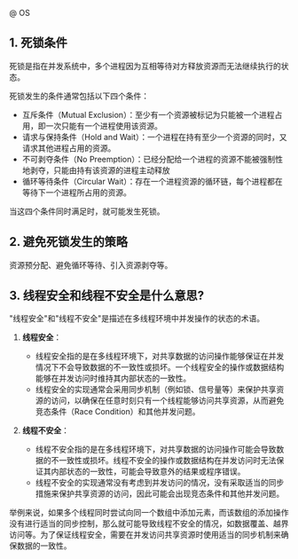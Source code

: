 @ OS
## 1. 死锁条件

死锁是指在并发系统中，多个进程因为互相等待对方释放资源而无法继续执行的状态。

死锁发生的条件通常包括以下四个条件：

- 互斥条件（Mutual Exclusion）：至少有一个资源被标记为只能被一个进程占用，即一次只能有一个进程使用该资源。
- 请求与保持条件（Hold and Wait）：一个进程在持有至少一个资源的同时，又请求其他进程占用的资源。
- 不可剥夺条件（No Preemption）：已经分配给一个进程的资源不能被强制性地剥夺，只能由持有该资源的进程主动释放
- 循环等待条件（Circular Wait）：存在一个进程资源的循环链，每个进程都在等待下一个进程所占用的资源。

当这四个条件同时满足时，就可能发生死锁。

## 2. 避免死锁发生的策略

资源预分配、避免循环等待、引入资源剥夺等。

## 3. 线程安全和线程不安全是什么意思?

"线程安全"和"线程不安全"是描述在多线程环境中并发操作的状态的术语。

1.  **线程安全**：
    
    -   线程安全指的是在多线程环境下，对共享数据的访问操作能够保证在并发情况下不会导致数据的不一致性或损坏。一个线程安全的操作或数据结构能够在并发访问时维持其内部状态的一致性。
    -   线程安全的实现通常会采用同步机制（例如锁、信号量等）来保护共享资源的访问，以确保在任意时刻只有一个线程能够访问共享资源，从而避免竞态条件（Race Condition）和其他并发问题。
2.  **线程不安全**：
    
    -   线程不安全指的是在多线程环境下，对共享数据的访问操作可能会导致数据的不一致性或损坏。线程不安全的操作或数据结构在并发访问时无法保证其内部状态的一致性，可能会导致意外的结果或程序错误。
    -   线程不安全的实现通常没有考虑到并发访问的情况，没有采取适当的同步措施来保护共享资源的访问，因此可能会出现竞态条件和其他并发问题。

举例来说，如果多个线程同时尝试向同一个数组中添加元素，而该数组的添加操作没有进行适当的同步控制，那么就可能导致线程不安全的情况，如数据覆盖、越界访问等。为了保证线程安全，需要在并发访问共享资源时使用适当的同步机制来确保数据的一致性。